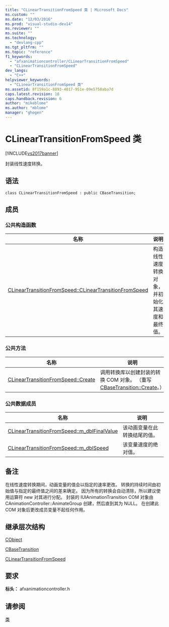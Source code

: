 ```yaml
---
title: "CLinearTransitionFromSpeed 类 | Microsoft Docs"
ms.custom: ""
ms.date: "12/03/2016"
ms.prod: "visual-studio-dev14"
ms.reviewer: ""
ms.suite: ""
ms.technology: 
  - "devlang-cpp"
ms.tgt_pltfrm: ""
ms.topic: "reference"
f1_keywords: 
  - "afxanimationcontroller/CLinearTransitionFromSpeed"
  - "CLinearTransitionFromSpeed"
dev_langs: 
  - "C++"
helpviewer_keywords: 
  - "CLinearTransitionFromSpeed 类"
ms.assetid: 8f159a1c-8893-4017-951e-09e5758aba7d
caps.latest.revision: 18
caps.handback.revision: 6
author: "mikeblome"
ms.author: "mblome"
manager: "ghogen"
---
```

# CLinearTransitionFromSpeed 类
[!INCLUDE[vs2017banner](../../assembler/inline/includes/vs2017banner.md)]

封装线性速度转换。  
  
## 语法  
  
```  
class CLinearTransitionFromSpeed : public CBaseTransition;  
```  
  
## 成员  
  
### 公共构造函数  
  
|名称|说明|  
|--------|--------|  
|[CLinearTransitionFromSpeed::CLinearTransitionFromSpeed](../Topic/CLinearTransitionFromSpeed::CLinearTransitionFromSpeed.md)|构造线性速度转换对象，并初始化其速度和最终值。|  
  
### 公共方法  
  
|名称|说明|  
|--------|--------|  
|[CLinearTransitionFromSpeed::Create](../Topic/CLinearTransitionFromSpeed::Create.md)|调用转换库以创建封装的转换 COM 对象。  （重写 [CBaseTransition::Create](../Topic/CBaseTransition::Create.md)。）|  
  
### 公共数据成员  
  
|名称|说明|  
|--------|--------|  
|[CLinearTransitionFromSpeed::m\_dblFinalValue](../Topic/CLinearTransitionFromSpeed::m_dblFinalValue.md)|该动画变量在此转换结尾的值。|  
|[CLinearTransitionFromSpeed::m\_dblSpeed](../Topic/CLinearTransitionFromSpeed::m_dblSpeed.md)|该变量速度的绝对值。|  
  
## 备注  
 在线性速度转换期间，动画变量的值会以指定的速率更改。  转换的持续时间由初始值与指定的最终值之间的差来确定。  因为所有的转换会自动清除，所以建议使用运算符 new 对其进行分配。  封装的 IUIAnimationTransition COM 对象由 CAnimationController::AnimateGroup 创建，然后直到其为 NULL。  在创建此 COM 对象后更改成员变量不起任何作用。  
  
## 继承层次结构  
 [CObject](../../mfc/reference/cobject-class.md)  
  
 [CBaseTransition](../../mfc/reference/cbasetransition-class.md)  
  
 [CLinearTransitionFromSpeed](../../mfc/reference/clineartransitionfromspeed-class.md)  
  
## 要求  
 **标头：** afxanimationcontroller.h  
  
## 请参阅  
 [类](../../mfc/reference/mfc-classes.md)